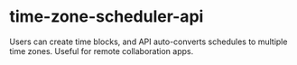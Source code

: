 # time-zone-scheduler-api
Users can create time blocks, and API auto-converts schedules to multiple time zones. Useful for remote collaboration apps.
